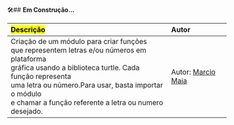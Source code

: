 
🛠️## **Em Construção...**

| <mark>Descrição | Autor </mark>|
:----------  | :----------
Criação de um módulo para criar funções<br> que representem letras e/ou números em plataforma<br> gráfica usando a biblioteca turtle. Cada função representa <br>uma letra ou número.Para usar, basta importar o módulo <br>e chamar a função referente a letra ou numero desejado.<br> | Autor: [Marcio Maia](https://github.com/casodio)
